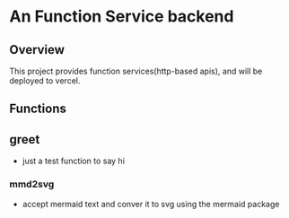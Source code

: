 # An Function Service backend

## Overview
This project provides function services(http-based apis), and will be deployed to vercel.

## Functions

## greet
- just a test function to say hi

### mmd2svg
- accept mermaid text and conver it to svg using the mermaid package



